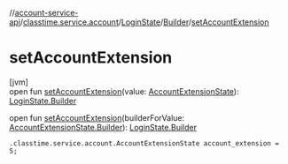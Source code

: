 //[account-service-api](../../../../index.md)/[classtime.service.account](../../index.md)/[LoginState](../index.md)/[Builder](index.md)/[setAccountExtension](set-account-extension.md)

# setAccountExtension

[jvm]\
open fun [setAccountExtension](set-account-extension.md)(value: [AccountExtensionState](../../-account-extension-state/index.md)): [LoginState.Builder](index.md)

open fun [setAccountExtension](set-account-extension.md)(builderForValue: [AccountExtensionState.Builder](../../-account-extension-state/-builder/index.md)): [LoginState.Builder](index.md)

`.classtime.service.account.AccountExtensionState account_extension = 5;`

